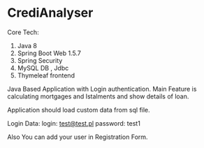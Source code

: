 # CrediAnalyser

Core Tech:

1. Java 8 
2. Spring Boot Web 1.5.7
3. Spring Security
4. MySQL DB , Jdbc
5. Thymeleaf frontend

Java Based Application with Login authentication.
Main Feature is calculating mortgages and Istalments and show details of loan.

Application should load custom data from sql file.

Login Data:
login: test@test.pl
password: test1

Also You can add your user in Registration Form.


